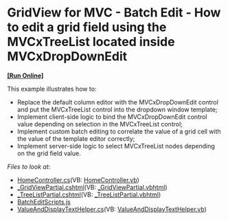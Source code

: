 # GridView for MVC - Batch Edit - How to edit a grid field using the MVCxTreeList located inside MVCxDropDownEdit
<!-- run online -->
**[[Run Online]](https://codecentral.devexpress.com/254660929/)**
<!-- run online end -->

This example illustrates how to:
- Replace the default column editor with the MVCxDropDownEdit control and put the MVCxTreeList control into the dropdown window template;
- Implement client-side logic to bind the MVCxDropDownEdit control value depending on selection in the MVCxTreeList control;
- Implement custom batch editing to correlate the value of a grid cell with the value of the template editor correctly;
- Implement server-side logic to select MVCxTreeList nodes depending on the grid field value.


<!-- default file list --> 
*Files to look at*:

* [HomeController.cs](./CS/WebApplication1/Controllers/HomeController.cs)(VB: [HomeController.vb](./VB/WebApplication1/Controllers/HomeController.vb))
* [_GridViewPartial.cshtml](./CS/WebApplication1/Views/Home/_GridViewPartial.cshtml)(VB: [_GridViewPartial.vbhtml](./VB/WebApplication1/Views/Home/_GridViewPartial.vbhtml))
* [_TreeListPartial.cshtml](./CS/WebApplication1/Views/Home/_TreeListPartial.cshtml)(VB: [_TreeListPartial.vbhtml](./VB/WebApplication1/Views/Home/_TreeListPartial.vbhtml))
* [BatchEditScripts.js](./CS/WebApplication1/Scripts/CustomScripts/BatchEditScripts.js)
* [ValueAndDisplayTextHelper.cs](./CS/WebApplication1/Code/ValueAndDisplayTextHelper.cs)(VB: [ValueAndDisplayTextHelper.vb](./VB/WebApplication1/Code/ValueAndDisplayTextHelper.vb))

<!-- default file list end -->
